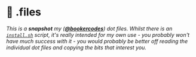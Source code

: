 # :wrench: .files

_This is a **snapshot** my ([**@bookercodes**](https://twitter.com/bookercodes)) dot files. Whilst there is an
[`install.sh`](https://github.com/alexbooker/dotfiles/blob/master/install.sh) script, it's really intended for my own
use - you probably won't have much success with it - you would probably be better off reading the individual dot files and
copying the bits that interest you._
